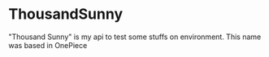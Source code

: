 # ThousandSunny
"Thousand Sunny" is my api to test some stuffs on environment. This name was based in OnePiece
